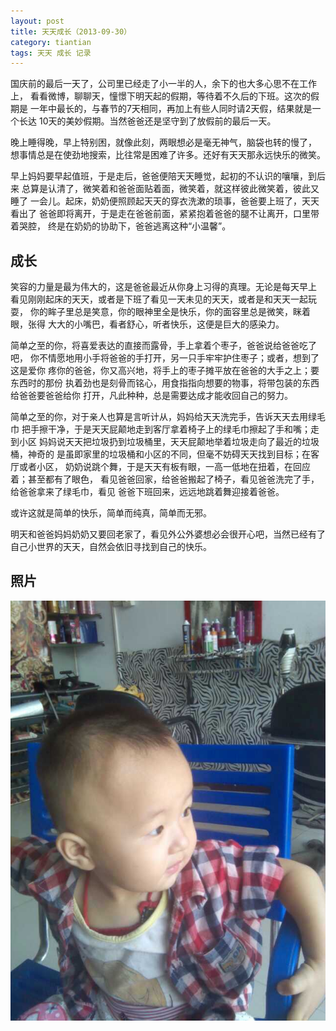 ```yaml
---
layout: post
title: 天天成长（2013-09-30）
category: tiantian
tags: 天天 成长 记录
---
```


国庆前的最后一天了，公司里已经走了小一半的人，余下的也大多心思不在工作上，
看看微博，聊聊天，憧憬下明天起的假期，等待着不久后的下班。这次的假期是
一年中最长的，与春节的7天相同，再加上有些人同时请2天假，结果就是一个长达
10天的美妙假期。当然爸爸还是坚守到了放假前的最后一天。

晚上睡得晚，早上特别困，就像此刻，两眼想必是毫无神气，脑袋也转的慢了，
想事情总是在使劲地搜索，比往常是困难了许多。还好有天天那永远快乐的微笑。

早上妈妈要早起值班，于是走后，爸爸便陪天天睡觉，起初的不认识的嚷嚷，到后来
总算是认清了，微笑着和爸爸面贴着面，微笑着，就这样彼此微笑着，彼此又睡了
一会儿。起床，奶奶便照顾起天天的穿衣洗漱的琐事，爸爸要上班了，天天看出了
爸爸即将离开，于是走在爸爸前面，紧紧抱着爸爸的腿不让离开，口里带着哭腔，
终是在奶奶的协助下，爸爸逃离这种“小温馨”。


## 成长

笑容的力量是最为伟大的，这是爸爸最近从你身上习得的真理。无论是每天早上
看见刚刚起床的天天，或者是下班了看见一天未见的天天，或者是和天天一起玩耍，
你的眸子里总是笑意，你的眼神里全是快乐，你的面容里总是微笑，眯着眼，张得
大大的小嘴巴，看者舒心，听者快乐，这便是巨大的感染力。

简单之至的你，将喜爱表达的直接而露骨，手上拿着个枣子，爸爸说给爸爸吃了吧，
你不情愿地用小手将爸爸的手打开，另一只手牢牢护住枣子；或者，想到了这是爱你
疼你的爸爸，你又高兴地，将手上的枣子摊平放在爸爸的大手之上；要东西时的那份
执着劲也是刻骨而铭心，用食指指向想要的物事，将带包装的东西给爸爸要爸爸给你
打开，凡此种种，总是需要达成才能收回自己的努力。

简单之至的你，对于亲人也算是言听计从，妈妈给天天洗完手，告诉天天去用绿毛巾
把手擦干净，于是天天屁颠地走到客厅拿着椅子上的绿毛巾擦起了手和嘴；走到小区
妈妈说天天把垃圾扔到垃圾桶里，天天屁颠地举着垃圾走向了最近的垃圾桶，神奇的
是虽即家里的垃圾桶和小区的不同，但毫不妨碍天天找到目标；在客厅或者小区，
奶奶说跳个舞，于是天天有板有眼，一高一低地在扭着，在回应着；甚至都有了眼色，
看见爸爸回家，给爸爸搬起了椅子，看见爸爸洗完了手，给爸爸拿来了绿毛巾，看见
爸爸下班回来，远远地跳着舞迎接着爸爸。

或许这就是简单的快乐，简单而纯真，简单而无邪。

明天和爸爸妈妈奶奶又要回老家了，看见外公外婆想必会很开心吧，当然已经有了
自己小世界的天天，自然会依旧寻找到自己的快乐。

## 照片

![tiantian](/assets/images/tiantian20130930.jpg)
